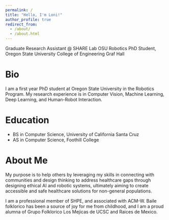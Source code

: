 ```yaml
---
permalink: /
title: "Hello, I'm Loni!"
author_profile: true
redirect_from: 
  - /about/
  - /about.html
---
```


Graduate Research Assistant @ SHARE Lab OSU
Robotics PhD Student, Oregon State University College of Engineering
Graf Hall

Bio
=======

I am a first year PhD student at Oregon State University in the Robotics Program. My research experience is in Computer Vision, Machine Learning, Deep Learning, and Human-Robot Interaction.  

Education
=======

- BS in Computer Science, University of California Santa Cruz
- AS in Computer Science, Foothill College

About Me
=======

My purpose is to help others by leveraging my skills in connecting with communities and design thinking to address healthcare gaps through designing ethical AI and robotic systems, ultimately aiming to create accessible and safe healthcare solutions for non-general populations.

I am a professional member of SHPE, and associated with ACM-W. Baile folklorico has been a source of joy for me from childhood, and I am a proud alumna of Grupo Folklorico Los Mejicas de UCSC and Raices de Mexico. 


